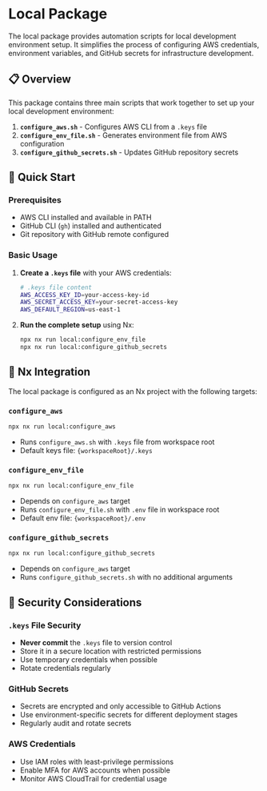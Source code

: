 # Local Package

The local package provides automation scripts for local development environment setup. It simplifies the process of configuring AWS credentials, environment variables, and GitHub secrets for infrastructure development.

## 📋 Overview

This package contains three main scripts that work together to set up your local development environment:

1. **`configure_aws.sh`** - Configures AWS CLI from a `.keys` file
2. **`configure_env_file.sh`** - Generates environment file from AWS configuration
3. **`configure_github_secrets.sh`** - Updates GitHub repository secrets

## 🚀 Quick Start

### Prerequisites

- AWS CLI installed and available in PATH
- GitHub CLI (`gh`) installed and authenticated
- Git repository with GitHub remote configured

### Basic Usage

1. **Create a `.keys` file** with your AWS credentials:
   ```bash
   # .keys file content
   AWS_ACCESS_KEY_ID=your-access-key-id
   AWS_SECRET_ACCESS_KEY=your-secret-access-key
   AWS_DEFAULT_REGION=us-east-1
   ```

2. **Run the complete setup** using Nx:
   ```bash
   npx nx run local:configure_env_file
   npx nx run local:configure_github_secrets
   ```


## 🔧 Nx Integration

The local package is configured as an Nx project with the following targets:

### `configure_aws`
```bash
npx nx run local:configure_aws
```
- Runs `configure_aws.sh` with `.keys` file from workspace root
- Default keys file: `{workspaceRoot}/.keys`

### `configure_env_file`
```bash
npx nx run local:configure_env_file
```
- Depends on `configure_aws` target
- Runs `configure_env_file.sh` with `.env` file in workspace root
- Default env file: `{workspaceRoot}/.env`

### `configure_github_secrets`
```bash
npx nx run local:configure_github_secrets
```
- Depends on `configure_aws` target
- Runs `configure_github_secrets.sh` with no additional arguments

## 🔐 Security Considerations

### `.keys` File Security
- **Never commit** the `.keys` file to version control
- Store it in a secure location with restricted permissions
- Use temporary credentials when possible
- Rotate credentials regularly

### GitHub Secrets
- Secrets are encrypted and only accessible to GitHub Actions
- Use environment-specific secrets for different deployment stages
- Regularly audit and rotate secrets

### AWS Credentials
- Use IAM roles with least-privilege permissions
- Enable MFA for AWS accounts when possible
- Monitor AWS CloudTrail for credential usage
